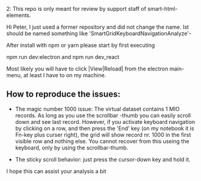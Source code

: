 2:
This repo is only meant for review by support staff of smart-html-elements.

Hi Peter, I just used a former repository and did not change the name.
Ist should be named something like 'SmartGridKeyboardNavigationAnalyze'-


After install with npm or yarn please start by first executing 

npm run dev:electron
and
npm run dev_react

Most likely you will have to click |View|Reload| from the electron main-menu, at least I have to on my machine.

How to reproduce the issues:
----------------------------
- The magic number 1000 issue:
  The virtual dataset contains 1 MIO records. As long as you use the scrollbar -thumb you can easily scroll down and see
  last record.
  However, if you activate keyboard navigation by clicking on a row, and then press the 'End' key (on my notebook 
  it is Fn-key plus curser right), the grid will show record nr. 1000 in the first visible row and nothing else.
  You cannot recover from this useing the keyboard, only by using the scrollbar-thumb.
  
- The sticky scroll behavior:
  just press the cursor-down key and hold it.
  
I hope this can assist your analysis a bit

